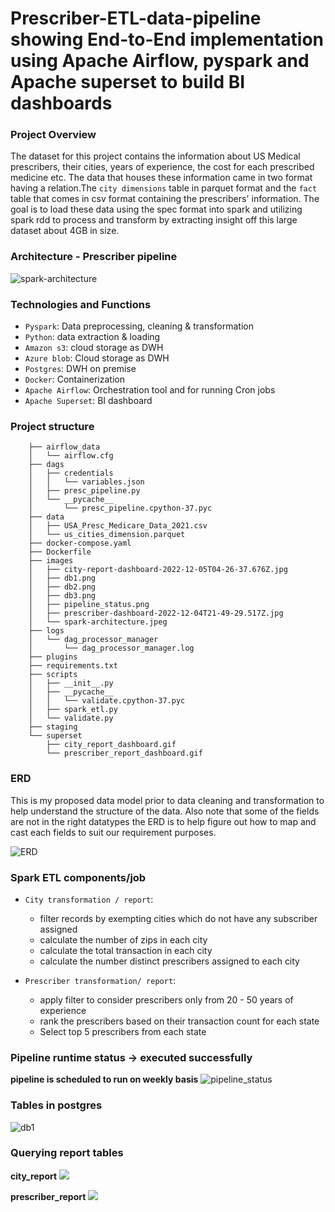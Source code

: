 # Prescriber-ETL-data-pipeline showing End-to-End implementation using Apache Airflow, pyspark and Apache superset to build BI dashboards

### Project Overview
The dataset for this project contains the information about US Medical prescribers, their cities, years of experience, the cost for each prescribed medicine etc. The data that houses these information came in two format having a relation.The `city dimensions` table in parquet format and the `fact` table that comes in csv format containing the prescribers' information. The goal is to load these data using the spec format into spark and utilizing spark rdd to process and transform by extracting insight off this large dataset about 4GB in size.

### Architecture - Prescriber pipeline
![spark-architecture](https://github.com/user-attachments/assets/41e6c7a4-46ed-47ee-b8ab-e90a1ade5d22)

### Technologies and Functions
  - `Pyspark`: Data preprocessing, cleaning & transformation
  - `Python`: data extraction & loading
  - `Amazon s3`: cloud storage as DWH
  - `Azure blob`: Cloud storage as DWH
  - `Postgres`: DWH on premise
  - `Docker`: Containerization 
  - `Apache Airflow`: Orchestration tool and for running Cron jobs
  - `Apache Superset`: BI dashboard

### Project structure
        
        ├── airflow_data
        │   └── airflow.cfg
        ├── dags
        │   ├── credentials
        │   │   └── variables.json
        │   ├── presc_pipeline.py
        │   └── __pycache__
        │       └── presc_pipeline.cpython-37.pyc
        ├── data
        │   ├── USA_Presc_Medicare_Data_2021.csv
        │   └── us_cities_dimension.parquet
        ├── docker-compose.yaml
        ├── Dockerfile
        ├── images
        │   ├── city-report-dashboard-2022-12-05T04-26-37.676Z.jpg
        │   ├── db1.png
        │   ├── db2.png
        │   ├── db3.png
        │   ├── pipeline_status.png
        │   ├── prescriber-dashboard-2022-12-04T21-49-29.517Z.jpg
        │   └── spark-architecture.jpeg
        ├── logs
        │   └── dag_processor_manager
        │       └── dag_processor_manager.log
        ├── plugins
        ├── requirements.txt
        ├── scripts
        │   ├── __init__.py
        │   ├── __pycache__
        │   │   └── validate.cpython-37.pyc
        │   ├── spark_etl.py
        │   └── validate.py
        ├── staging
        └── superset
            ├── city_report_dashboard.gif
            └── prescriber_report_dashboard.gif

### ERD
This is my proposed data model prior to data cleaning and transformation to help understand the structure of the data. Also note that some of the fields are not in the right datatypes the ERD is to help figure out how to map and cast each fields to suit our requirement purposes.

![ERD](https://github.com/user-attachments/assets/a1e9dcc9-4906-49da-bfd5-19b34cbc7464)

### Spark ETL components/job
  - `City transformation / report`: 
          
      -  filter records by exempting cities which do not have any subscriber assigned
      -  calculate the number of zips in each city
      -  calculate the total transaction in each city
      -  calculate the number distinct prescribers assigned to each city
      
  -  `Prescriber transformation/ report`:
      
      -   apply filter to consider prescribers only from 20 - 50 years of experience
      -   rank the prescribers based on their transaction count for each state
      -   Select top 5 prescribers from each state
      
### Pipeline runtime status -> executed successfully
**pipeline is scheduled to run on weekly basis**
![pipeline_status](https://github.com/user-attachments/assets/20ee3139-8c93-44eb-867f-17d1e0972e2d)

### Tables in postgres
![db1](https://github.com/user-attachments/assets/5ca16325-ee19-41dd-95d1-614920c06037)

### Querying report tables

**city_report**
![](https://sonam-desai.github.io/MedicalPrescribers-ETL-Airflow-Pyspark/images/db2.png)


**prescriber_report**
![](https://sonam-desai.github.io/MedicalPrescribers-ETL-Airflow-Pyspark/images/db3.png)






